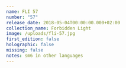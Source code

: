 ```yaml
---
name: FLI 57
number: "57"
release_date: 2018-05-04T00:00:00.000+02:00
collection_name: Forbidden Light
image: /uploads/fli-57.jpg
first_edition: false
holographic: false
missing: false
notes: sm6 in other languages
---
```

